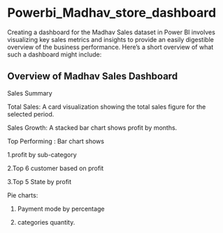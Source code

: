 # Powerbi_Madhav_store_dashboard

Creating a dashboard for the Madhav Sales dataset in Power BI involves visualizing key sales metrics and insights to provide an easily digestible overview of the business performance. Here’s a short overview of what such a dashboard might include:

## Overview of Madhav Sales Dashboard
Sales Summary

Total Sales: A card visualization showing the total sales figure for the selected period.

Sales Growth: A stacked bar chart shows profit by months.

Top Performing : Bar chart shows 

1.profit by sub-category

  2.Top 6 customer based on profit
  
  3.Top 5 State by profit

  
Pie charts:
1. Payment mode by percentage

2. categories quantity.
